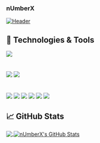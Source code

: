 ### nUmberX

[![Header](https://icons.iconarchive.com/icons/papirus-team/papirus-apps/512/django-icon.png "Header")]('https://upload.wikimedia.org/wikipedia/commons/thumb/c/c3/Python-logo-notext.svg/1200px-Python-logo-notext.svg.png)

## 🔧 Technologies & Tools

![](https://img.shields.io/badge/SIRWILLIAMWALLACE-2bbc8a)

#

![](https://img.shields.io/badge/Amazon-AWS-informational?style=flat&logo=amazon-aws&logoColor=white&color=2bbc8a)
![](https://img.shields.io/badge/OS-Linux-informational?style=flat&logo=linux&logoColor=white&color=2bbc8a)

#

![](https://img.shields.io/badge/Code-Python-informational?style=flat&logo=python&logoColor=white&color=2bbc8a)
![](https://img.shields.io/badge/Django-framework-informational?style=flat&logo=django&logoColor=white&color=2bbc8a)
![](https://img.shields.io/badge/C-programming-informaional?style=flat&logo=c&logoColor=white&color=2bbc8a)
![](https://img.shields.io/badge/Shell-Bash-informational?style=flat&logo=gnu-bash&logoColor=white&color=2bbc8a)
![](https://img.shields.io/badge/Tools-Docker-informational?style=flat&logo=docker&logoColor=white&color=2bbc8a)
![](https://img.shields.io/badge/Cloud-Digital_Ocean-informational?style=flat&logo=digitalocean&logoColor=white&color=2bbc8a)

## &#x1f4c8; GitHub Stats

<a href="https://github.com/sirwilliamwallace/sirwilliamwallace">
  <img align="center" src="https://github-readme-stats.vercel.app/api/top-langs/?username=sirwilliamwallace&hide=java,html,tex&title_color=ffffff&text_color=c9cacc&icon_color=2bbc8a&bg_color=1d1f21&langs_count=3" />
</a>
<a href="https://github.com/sirwilliamwallace/sirwilliamwallace">
  <img align="center" src="https://github-readme-stats.vercel.app/api?username=sirwilliamwallace&show_icons=true&line_height=27&count_private=true&title_color=ffffff&text_color=c9cacc&icon_color=2bbc8a&bg_color=1d1f21" alt="nUmberX's GitHub Stats" />
</a>

[2.1]: http://i.imgur.com/0o48UoR.png (github icon with padding)
[2.2]: http://i.imgur.com/9I6NRUm.png (github icon without padding)
[2.1]: https://github.com/sirwilliamwallace
